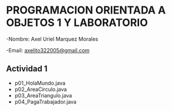 # PROGRAMACION ORIENTADA A OBJETOS 1 Y LABORATORIO
-Nombre: Axel Uriel Marquez Morales

-Email: axelito322005@gmail.com

## Actividad 1
 - p01_HolaMundo.java
 - p02_AreaCirculo.java
 - p03_AreaTriangulo.java
 - p04_PagaTrabajador.java
   
